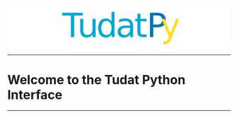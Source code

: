 
![alt text](./docs/_static/tudatPy.png)

***************************************
# Welcome to the Tudat Python Interface
***************************************

